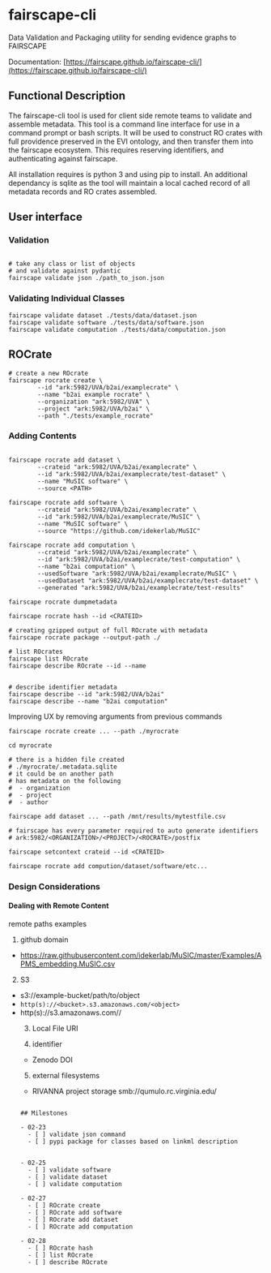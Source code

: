 # fairscape-cli
Data Validation and Packaging utility for sending evidence graphs to FAIRSCAPE

Documentation: [https://fairscape.github.io/fairscape-cli/](https://fairscape.github.io/fairscape-cli/)

## Functional Description

The fairscape-cli tool is used for client side remote teams to validate and assemble
metadata. 
This tool is a command line interface for use in a command prompt or bash scripts.
It will be used to construct RO crates with full providence preserved in the EVI ontology,
and then transfer them into the fairscape ecosystem.
This requires reserving identifiers, and authenticating against fairscape.

All installation requires is python 3 and using pip to install.
An additional dependancy is sqlite as the tool will maintain a local cached record 
of all metadata records and RO crates assembled.

## User interface

### Validation
```

# take any class or list of objects
# and validate against pydantic
fairscape validate json ./path_to_json.json
```


### Validating Individual Classes
```
fairscape validate dataset ./tests/data/dataset.json
fairscape validate software ./tests/data/software.json
fairscape validate computation ./tests/data/computation.json
```

## ROCrate
```
# create a new ROcrate
fairscape rocrate create \
        --id "ark:5982/UVA/b2ai/examplecrate" \
        --name "b2ai example rocrate" \
        --organization "ark:5982/UVA" \
        --project "ark:5982/UVA/b2ai" \
        --path "./tests/example_rocrate"

```

### Adding Contents 

```

fairscape rocrate add dataset \
        --crateid "ark:5982/UVA/b2ai/examplecrate" \
        --id "ark:5982/UVA/b2ai/examplecrate/test-dataset" \
        --name "MuSIC software" \
        --source <PATH>

fairscape rocrate add software \
        --crateid "ark:5982/UVA/b2ai/examplecrate" \
        --id "ark:5982/UVA/b2ai/examplecrate/MuSIC" \
        --name "MuSIC software" \
        --source "https://github.com/idekerlab/MuSIC" 

fairscape rocrate add computation \
        --crateid "ark:5982/UVA/b2ai/examplecrate" \
        --id "ark:5982/UVA/b2ai/examplecrate/test-computation" \
        --name "b2ai computation" \
        --usedSoftware "ark:5982/UVA/b2ai/examplecrate/MuSIC" \
        --usedDataset "ark:5982/UVA/b2ai/examplecrate/test-dataset" \
        --generated "ark:5982/UVA/b2ai/examplecrate/test-results"

fairscape rocrate dumpmetadata

fairscape rocrate hash --id <CRATEID>

# creating gzipped output of full ROcrate with metadata
fairscape rocrate package --output-path ./

# list ROcrates
fairscape list ROcrate
fairscape describe ROcrate --id --name


# describe identifier metadata
fairscape describe --id "ark:5982/UVA/b2ai"
fairscape describe --name "b2ai computation"
```

Improving UX by removing arguments from previous commands

```
fairscape rocrate create ... --path ./myrocrate

cd myrocrate

# there is a hidden file created
# ./myrocrate/.metadata.sqlite
# it could be on another path
# has metadata on the following
#  - organization
#  - project
#  - author

fairscape add dataset ... --path /mnt/results/mytestfile.csv

# fairscape has every parameter required to auto generate identifiers
# ark:5982/<ORGANIZATION>/<PROJECT>/<ROCRATE>/postfix

fairscape setcontext crateid --id <CRATEID>

fairscape rocrate add compution/dataset/software/etc... 
```

### Design Considerations

#### Dealing with Remote Content

remote paths examples
1. github domain
  - https://raw.githubusercontent.com/idekerlab/MuSIC/master/Examples/APMS_embedding.MuSIC.csv

2. S3
- s3://example-bucket/path/to/object
- `http(s)://<bucket>.s3.amazonaws.com/<object>`
- http(s)://s3.amazonaws.com/<bucket>/<object>

3. Local File URI

4. identifier
- Zenodo DOI

5. external filesystems 
- RIVANNA project storage smb://qumulo.rc.virginia.edu/
```

## Milestones

- 02-23
  - [ ] validate json command
  - [ ] pypi package for classes based on linkml description


- 02-25
  - [ ] validate software
  - [ ] validate dataset
  - [ ] validate computation

- 02-27
  - [ ] ROcrate create
  - [ ] ROcrate add software
  - [ ] ROcrate add dataset
  - [ ] ROcrate add computation

- 02-28
  - [ ] ROcrate hash
  - [ ] list ROcrate
  - [ ] describe ROcrate
